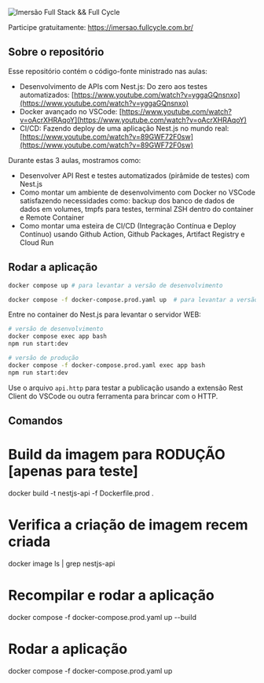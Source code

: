 ![Imersão Full Stack && Full Cycle](https://events-fullcycle.s3.amazonaws.com/events-fullcycle/static/site/img/grupo_4417.png)

Participe gratuitamente: https://imersao.fullcycle.com.br/

## Sobre o repositório
Esse repositório contém o código-fonte ministrado nas aulas:

* Desenvolvimento de APIs com Nest.js: Do zero aos testes automatizados: [https://www.youtube.com/watch?v=yggaGQnsnxo](https://www.youtube.com/watch?v=yggaGQnsnxo)
* Docker avançado no VSCode: [https://www.youtube.com/watch?v=oAcrXHRAqoY](https://www.youtube.com/watch?v=oAcrXHRAqoY)
* CI/CD: Fazendo deploy de uma aplicação Nest.js no mundo real: [https://www.youtube.com/watch?v=89GWF72F0sw](https://www.youtube.com/watch?v=89GWF72F0sw)

Durante estas 3 aulas, mostramos como:

* Desenvolver API Rest e testes automatizados (pirâmide de testes) com Nest.js
* Como montar um ambiente de desenvolvimento com Docker no VSCode satisfazendo necessidades como: backup dos banco de dados de dados em volumes, tmpfs para testes, terminal ZSH dentro do container e Remote Container
* Como montar uma esteira de CI/CD (Integração Contínua e Deploy Contínuo) usando Github Action, Github Packages, Artifact Registry e Cloud Run

## Rodar a aplicação

```bash
docker compose up # para levantar a versão de desenvolvimento
```

```bash
docker compose -f docker-compose.prod.yaml up  # para levantar a versão de produção
```

Entre no container do Nest.js para levantar o servidor WEB:

```bash
# versão de desenvolvimento
docker compose exec app bash
npm run start:dev

# versão de produção
docker compose -f docker-compose.prod.yaml exec app bash
npm run start:dev
```

Use o arquivo `api.http` para testar a publicação usando a extensão Rest Client do VSCode ou outra ferramenta para brincar com o HTTP.


## Comandos
# Build da imagem para RODUÇÃO [apenas para teste]
<!-- docker build -t nestjs-api -f Dockerfile.dev . -->
docker build -t nestjs-api -f Dockerfile.prod .

# Verifica a criação de imagem recem criada
docker image ls | grep nestjs-api


# Recompilar e rodar a aplicação
<!-- docker compose -f docker-compose.yaml up --build -->
docker compose -f docker-compose.prod.yaml up --build

# Rodar a aplicação
<!-- docker compose -f docker-compose.yaml up -->
docker compose -f docker-compose.prod.yaml up
